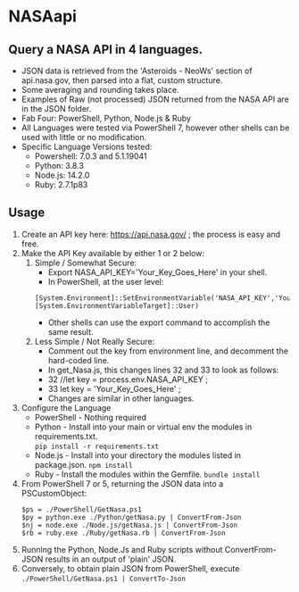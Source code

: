 # NASAapi

## Query a NASA API in 4 languages.

* JSON data is retrieved from the 'Asteroids - NeoWs' section of api.nasa.gov, then
parsed into a flat, custom structure.  
* Some averaging and rounding takes place.
* Examples of Raw (not processed) JSON returned from the NASA API are in the JSON folder.
* Fab Four:  PowerShell, Python, Node.js & Ruby
* All Languages were tested via PowerShell 7, however other shells can be used with little or no modification.
* Specific Language Versions tested:
    * Powershell:  7.0.3 and 5.1.19041
    * Python: 3.8.3
    * Node.js:  14.2.0
    * Ruby:  2.7.1p83

## Usage

1.  Create an API key here: https://api.nasa.gov/ ; the process is easy and free.
2.  Make the API Key available by either 1 or 2 below:
    1.  Simple / Somewhat Secure:
        * Export NASA_API_KEY='Your_Key_Goes_Here' in your shell.
        * In PowerShell, at the user level:
        ```
        [System.Environment]::SetEnvironmentVariable('NASA_API_KEY','Your_Key_Goes_Here',[System.EnvironmentVariableTarget]::User)
        ```
        * Other shells can use the export command to accomplish the same result.
    2.  Less Simple / Not Really Secure:
        * Comment out the key from environment line, and decomment the hard-coded line.
        * In get_Nasa.js, this changes lines 32 and 33 to look as follows:
        * 32  //let key = process.env.NASA_API_KEY ;
        * 33  let key = 'Your_Key_Goes_Here' ;
        * Changes are similar in other languages.
3.  Configure the Language
    * PowerShell - Nothing required
    * Python - Install into your main or virtual env the modules in requirements.txt.  
    ```pip install -r requirements.txt```
    * Node.js - Install into your directory the modules listed in package.json.  ```npm install```
    * Ruby - Install the modules within the Gemfile.  ```bundle install```
4.  From PowerShell 7 or 5, returning the JSON data into a PSCustomObject:
    ```
    $ps = ./PowerShell/GetNasa.ps1
    $py = python.exe ./Python/getNasa.py | ConvertFrom-Json
    $nj = node.exe ./Node.js/getNasa.js | ConvertFrom-Json
    $rb = ruby.exe ./Ruby/getNasa.rb | ConvertFrom-Json
    ```
5.  Running the Python, Node.Js and Ruby scripts without ConvertFrom-JSON results in an output of 'plain' JSON.
6.  Conversely, to obtain plain JSON from PowerShell, execute ```./PowerShell/GetNasa.ps1 | ConvertTo-Json```


